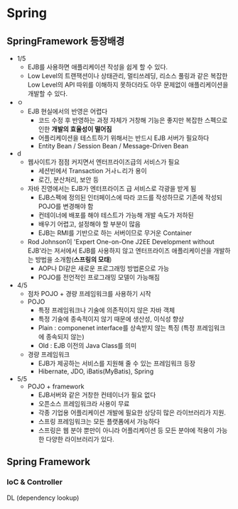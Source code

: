 # Spring

## SpringFramework 등장배경

- 1/5
  - EJB를 사용하면 애플리케이션 작성을 쉽게 할 수 있다.
  - Low Level의 트랜잭션이나 상태관리, 멀티쓰레딩, 리소스 풀링과 같은 복잡한 Low Level의 API 따위를 이해하지 못하더라도 아무 문제없이 애플리케이션을 개발할 수 있다.
- ㅇ
  - EJB 현실에서의 반영은 어렵다
    - 코드 수정 후 반영하는 과정 자체가 거창해 기능은 좋지만 복잡한 스펙으로 인한 **개발의 효율성이 떨어짐**
    - 어플리케이션을 테스트하기 위해서는 반드시 EJB 서버가 필요하다
    - Entity Bean / Session Bean / Message-Driven Bean
- d
  - 웹사이트가 점점 커지면서 엔터프라이즈급의 서비스가 필요
    - 세션빈에서 Transaction 거ㅘㄴ리가 용이
    - 로긴, 분산처리, 보안 등
  - 자바 진영에서는 EJB가 엔터프라이즈 급 서비스로 각광을 받게 됨
    - EJB스펙에 정의된 인터페이스에 따라 코드를 작성하므로 기존에 작성되 POJO를 변경해야 함
    - 컨테이너에 배포를 해야 테스트가 가능해 개발 속도가 저하된
    - 배우기 어렵고, 설정해야 할 부분이 많음
    - EJB는 RMI를 기반으로 하는 서버이므로 무거운 Container
  - Rod Johnson이 'Expert One-on-One J2EE Development without EJB'라는 저서에서 EJB를 사용하지 않고 엔터프라이즈 애플리케이션을 개발하는 방법을 소개함(**스프링의 모태**)
    - AOP나 DI같은 새로운 프로그래밍 방법론으로 가능
    - POJO를 전언적인 프로그래밍 모델이 가능해짐
- 4/5
  - 점차 POJO + 경량 프레임워크를 사용하기 시작
  - POJO
    - 특정 프레임워크나 기술에 의존적이지 않은 자바 객체
    - 특정 기술에 종속적이지 않기 때문에 생산성, 이식성 향상
    - Plain : componenet interface를 상속받지 않는 특징 (특정 프레임워크에 종속되지 않는)
    - Old : EJB 이전의 Java Class를 의미
  - 경량 프레임워크
    - EJB가 제공하는 서비스를 지원해 줄 수 있는 프레임워크 등장
    - Hibernate, JDO, iBatis(MyBatis), Spring
- 5/5
  - POJO + framework
    - EJB서버와 같은 거창한 컨테이너가 필요 없다
    - 오픈소스 프레임워크라 사용이 무료
    - 각종 기업용 어플리케이션 개발에 필요한 상당히 많은 라이브러리가 지원.
    - 스프링 프레임워크는 모든 플랫폼에서 가능하다
    - 스프링은 웹 분야 뿐만이 아니라 어플리케이션 등 모든 분야에 적용이 가능한 다양한 라이브러리가 있다.

## Spring Framework

### IoC & Controller

DL (dependency lookup)

